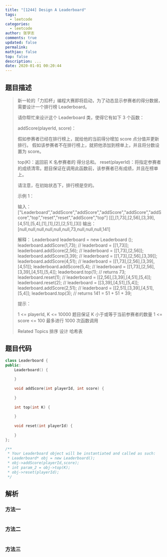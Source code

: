 ```yaml
---
title: "[1244] Design A Leaderboard"
tags:
  - leetcode
categories:
  - leetcode
author: 张学志
comments: true
updated: false
permalink:
mathjax: false
top: false
description: ...
date: 2020-01-01 00:20:44
---
```


## 题目描述

> 新一轮的「力扣杯」编程大赛即将启动，为了动态显示参赛者的得分数据，需要设计一个排行榜 Leaderboard。 
> 
> 请你帮忙来设计这个 Leaderboard 类，使得它有如下 3 个函数： 
> 
> 
> addScore(playerId, score)：
> 
> 
> 假如参赛者已经在排行榜上，就给他的当前得分增加 score 点分值并更新排行。 
> 假如该参赛者不在排行榜上，就把他添加到榜单上，并且将分数设置为 score。 
> 
> 
> top(K)：返回前 K 名参赛者的 得分总和。 
> reset(playerId)：将指定参赛者的成绩清零。题目保证在调用此函数前，该参赛者已有成绩，并且在榜单上。 
> 
> 
> 请注意，在初始状态下，排行榜是空的。 
> 
> 
> 
> 示例 1： 
> 
> 输入： 
> ["Leaderboard","addScore","addScore","addScore","addScore","addScore","top","reset","reset","addScore","top"]
> [[],[1,73],[2,56],[3,39],[4,51],[5,4],[1],[1],[2],[2,51],[3]]
> 输出：
> [null,null,null,null,null,null,73,null,null,null,141]
> 
> 解释： 
> Leaderboard leaderboard = new Leaderboard ();
> leaderboard.addScore(1,73);   // leaderboard = [[1,73]];
> leaderboard.addScore(2,56);   // leaderboard = [[1,73],[2,56]];
> leaderboard.addScore(3,39);   // leaderboard = [[1,73],[2,56],[3,39]];
> leaderboard.addScore(4,51);   // leaderboard = [[1,73],[2,56],[3,39],[4,51]];
> leaderboard.addScore(5,4);    // leaderboard = [[1,73],[2,56],[3,39],[4,51],[5,4]];
> leaderboard.top(1);           // returns 73;
> leaderboard.reset(1);         // leaderboard = [[2,56],[3,39],[4,51],[5,4]];
> leaderboard.reset(2);         // leaderboard = [[3,39],[4,51],[5,4]];
> leaderboard.addScore(2,51);   // leaderboard = [[2,51],[3,39],[4,51],[5,4]];
> leaderboard.top(3);           // returns 141 = 51 + 51 + 39;
> 
> 
> 
> 
> 提示： 
> 
> 
> 1 <= playerId, K <= 10000 
> 题目保证 K 小于或等于当前参赛者的数量 
> 1 <= score <= 100 
> 最多进行 1000 次函数调用 
> 
> Related Topics 排序 设计 哈希表

## 题目代码

```cpp
class Leaderboard {
public:
    Leaderboard() {
        
    }
    
    void addScore(int playerId, int score) {
        
    }
    
    int top(int K) {
        
    }
    
    void reset(int playerId) {
        
    }
};

/**
 * Your Leaderboard object will be instantiated and called as such:
 * Leaderboard* obj = new Leaderboard();
 * obj->addScore(playerId,score);
 * int param_2 = obj->top(K);
 * obj->reset(playerId);
 */
```

## 解析

### 方法一

```cpp

```

### 方法二

```cpp

```

### 方法三

```cpp

```

